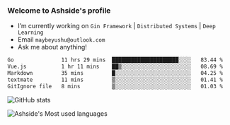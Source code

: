### Welcome to Ashside's profile

- I’m currently working on `Gin Framework` | `Distributed Systems` | `Deep Learning`
- Email `maybeyushu@outlook.com`
- Ask me about anything!

<!--START_SECTION:waka-->

```txt
Go               11 hrs 29 mins  █████████████████████░░░░   83.44 %
Vue.js           1 hr 11 mins    ██▒░░░░░░░░░░░░░░░░░░░░░░   08.69 %
Markdown         35 mins         █░░░░░░░░░░░░░░░░░░░░░░░░   04.25 %
textmate         11 mins         ▒░░░░░░░░░░░░░░░░░░░░░░░░   01.41 %
GitIgnore file   8 mins          ▒░░░░░░░░░░░░░░░░░░░░░░░░   01.03 %
```

<!--END_SECTION:waka-->

![GitHub stats](https://github-readme-stats.vercel.app/api?username=Ashside)

![Ashside's Most used languages](https://github-readme-stats.vercel.app/api/top-langs/?username=Ashside&layout=compact&hide_border=true&langs_count=10)


